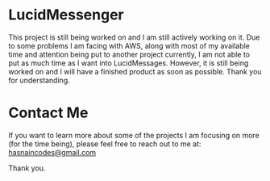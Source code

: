 # LucidMessenger
This project is still being worked on and I am still actively working on it. Due to some problems I am facing with AWS, along with most of my available time and attention being put to another project currently, I am not able to put as much time as I want into LucidMessages. However, it is still being worked on and I will have a finished product as soon as possible. Thank you for understanding.

# Contact Me
If you want to learn more about some of the projects I am focusing on more (for the time being), please feel free to reach out to me at: hasnaincodes@gmail.com

Thank you.
